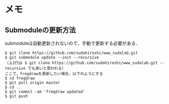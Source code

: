 # メモ

## Submoduleの更新方法

submoduleは自動更新されないので，手動で更新する必要がある．

```
$ git clone https://github.com/sudahiroshi/www_sudalab.git
$ git submodule update --init --recursive
（上2行は $ git clone https://github.com/sudahiroshi/www_sudalab.git --recursive でも良いと思われる）
ここで，freqdrawを更新したい場合，以下のようにする
$ cd freqdraw
$ git pull origin master
$ cd ..
$ git commit -am 'freqdraw updated'
$ git push
